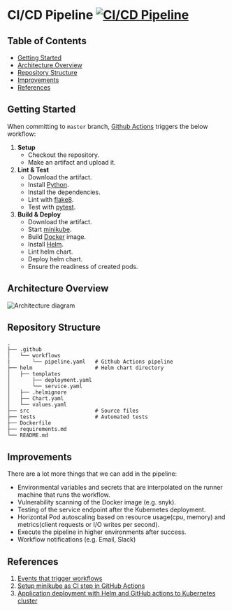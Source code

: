 # CI/CD Pipeline [![CI/CD Pipeline](https://github.com/man0s/FastAPI/actions/workflows/pipeline.yml/badge.svg)](https://github.com/man0s/FastAPI/actions/workflows/pipeline.yml)
## Table of Contents
- [Getting Started](#getting-started)
- [Architecture Overview](#architecture-overview)
- [Repository Structure](#repository-structure)
- [Improvements](#improvements)
- [References](#references)

## Getting Started
When committing to `master` branch, [Github Actions](https://github.com/features/actions) triggers the below workflow:

1. **Setup**
    * Checkout the repository.
    * Make an artifact and upload it.
1. **Lint & Test**
    * Download the artifact.
    * Install [Python](https://www.python.org/).
    * Install the dependencies.
    * Lint with [flake8](https://github.com/PyCQA/flake8).
    * Test with [pytest](https://docs.pytest.org/en/7.1.x/).
1. **Build & Deploy**
    * Download the artifact.
    * Start [minikube](https://minikube.sigs.k8s.io/docs/).
    * Build [Docker](https://www.docker.com/) image.
    * Install [Helm](https://helm.sh/).
    * Lint helm chart.
    * Deploy helm chart.
    * Ensure the readiness of created pods.
## Architecture Overview
![Architecture diagram](https://i.imgur.com/2rfzdrk.png)

## Repository Structure
    .
    ├── .github
    │   └── workflows
    |       └── pipeline.yaml   # Github Actions pipeline 
    ├── helm                    # Helm chart directory
    │   ├── templates
    │       ├── deployment.yaml
    │       └── service.yaml
    │   ├── .helmignore
    │   ├── Chart.yaml
    │   └── values.yaml
    ├── src                     # Source files
    ├── tests                   # Automated tests
    ├── Dockerfile
    ├── requirements.md
    └── README.md


## Improvements
There are a lot more things that we can add in the pipeline:
* Environmental variables and secrets that are interpolated on the runner machine that runs the workflow.
* Vulnerability scanning of the Docker image (e.g. snyk).
* Testing of the service endpoint after the Kubernetes deployment.
* Horizontal Pod autoscaling based on resource usage(cpu, memory) and metrics(client requests or I/O writes per second). 
* Execute the pipeline in higher environments after success.
* Workflow notifications (e.g. Email, Slack)

## References
1. [Events that trigger workflows](https://docs.github.com/en/actions/using-workflows/events-that-trigger-workflows)
1. [Setup minikube as CI step in GitHub Actions](https://minikube.sigs.k8s.io/docs/tutorials/setup_minikube_in_github_actions/)
1. [Application deployment with Helm and GitHub actions to Kubernetes cluster](http://www.inanzzz.com/index.php/post/879p/application-deployment-with-helm-and-github-actions-to-kubernetes-cluster)
